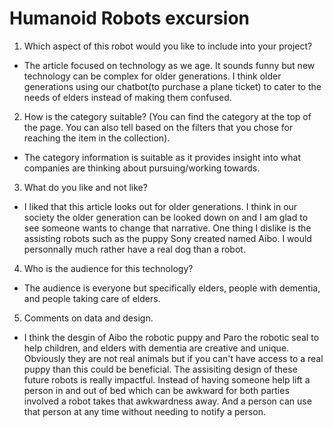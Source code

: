 # Humanoid Robots excursion
1. Which aspect of this robot would you like to include into your project? 
- The article focused on technology as we age.  It sounds funny but new technology can be complex for older generations.  I think older generations using our chatbot(to purchase a plane ticket) to cater to the needs of elders instead of making them confused. 
2. How is the category suitable? (You can find the category at the top of the page. You can also tell based on the filters that you chose for reaching the item in the collection).
- The category information is suitable as it provides insight into what companies are thinking about pursuing/working towards.   
3. What do you like and not like?
- I liked that this article looks out for older generations.  I think in our society the older generation can be looked down on and I am glad to see someone wants to change that narrative.  One thing I dislike is the assisting robots such as the puppy Sony created named Aibo.  I would personnally much rather have a real dog than a robot.
4. Who is the audience for this technology?
- The audience is everyone but specifically elders, people with dementia, and people taking care of elders. 
5. Comments on data and design. 
- I think the desgin of Aibo the robotic puppy and Paro the robotic seal to help children, and elders with dementia are creative and unique.  Obviously they are not real animals but if you can't have access to a real puppy than this could be beneficial.  The assisiting design of these future robots is really impactful.  Instead of having someone help lift a person in and out of bed which can be awkward for both parties involved a robot takes that awkwardness away.  And a person can use that person at any time without needing to notify a person.

